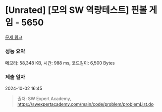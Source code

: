 # [Unrated] [모의 SW 역량테스트] 핀볼 게임 - 5650 

[문제 링크](https://swexpertacademy.com/main/code/problem/problemDetail.do?contestProbId=AWXRF8s6ezEDFAUo) 

### 성능 요약

메모리: 58,348 KB, 시간: 988 ms, 코드길이: 6,500 Bytes

### 제출 일자

2024-10-02 16:45



> 출처: SW Expert Academy, https://swexpertacademy.com/main/code/problem/problemList.do